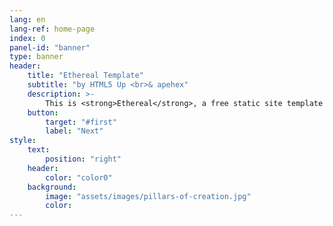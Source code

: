 ```yaml
---
lang: en
lang-ref: home-page
index: 0
panel-id: "banner"
type: banner
header:
    title: "Ethereal Template"
    subtitle: "by HTML5 Up <br>& apehex"
    description: >-
        This is <strong>Ethereal</strong>, a free static site template designed by AJ for <a href='https://html5up.net'>HTML5 UP</a> and ported to Jekyll by <a href='https://apehex.github.io'>apehex</a>.<br/><br/>It’s fully responsive, built on HTML5 and CSS3, and released entirely for free under the Creative Commons license.<br/><br/>Hope you dig it :)
    button:
        target: "#first"
        label: "Next"
style:
    text:
        position: "right"
    header:
        color: "color0"
    background:
        image: "assets/images/pillars-of-creation.jpg"
        color:
---
```

